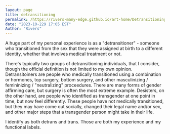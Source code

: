 ```yaml
---
layout: page
title: detransitioning
permalink: /https://rivers-many-edge.github.io/art-home/Detransitioning
date: "2023-10-229 17:05 EST"
Author: "Rivers"
---
```



A huge part of my personal experience is as a "detransitioner" - someone who transitioned from the sex that they were assigned at birth to a different identity, whether that involves medical treatment or not.

There's typically two groups of detransitioning individuals, that I consider, though the official definition is not limited to my own opinion. Detransitoiners are people who medically transitioned using a combination or hormones, top surgery, bottom surgery, and other masculinizing / femininizing / "neutralizing" proceedures. There are many forms of gender affirming care, but surgery is often the most extreme example. Desisters, on the other hand, are people who identified as transgender at one point in time, but now feel differently. These people have not medically transitioned, but they may have come out socially, changed their legal name and/or sex, and other major steps that a transgender person might take in their life.

I identify as both detrans and trans. Those are both my experience and my functional labels.

